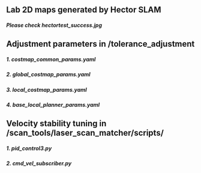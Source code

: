 ## Lab 2D maps generated by Hector SLAM
##### Please check hectortest_success.jpg
## Adjustment parameters in /tolerance_adjustment
##### 1. costmap_common_params.yaml
##### 2. global_costmap_params.yaml
##### 3. local_costmap_params.yaml
##### 4. base_local_planner_params.yaml
## Velocity stability tuning in /scan_tools/laser_scan_matcher/scripts/
##### 1. pid_control3.py
##### 2. cmd_vel_subscriber.py
